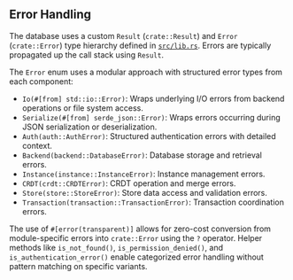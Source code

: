 ## Error Handling

The database uses a custom `Result` (`crate::Result`) and `Error` (`crate::Error`) type hierarchy defined in [`src/lib.rs`](../../src/lib.rs). Errors are typically propagated up the call stack using `Result`.

The `Error` enum uses a modular approach with structured error types from each component:

- `Io(#[from] std::io::Error)`: Wraps underlying I/O errors from backend operations or file system access.
- `Serialize(#[from] serde_json::Error)`: Wraps errors occurring during JSON serialization or deserialization.
- `Auth(auth::AuthError)`: Structured authentication errors with detailed context.
- `Backend(backend::DatabaseError)`: Database storage and retrieval errors.
- `Instance(instance::InstanceError)`: Instance management errors.
- `CRDT(crdt::CRDTError)`: CRDT operation and merge errors.
- `Store(store::StoreError)`: Store data access and validation errors.
- `Transaction(transaction::TransactionError)`: Transaction coordination errors.

The use of `#[error(transparent)]` allows for zero-cost conversion from module-specific errors into `crate::Error` using the `?` operator. Helper methods like `is_not_found()`, `is_permission_denied()`, and `is_authentication_error()` enable categorized error handling without pattern matching on specific variants.

